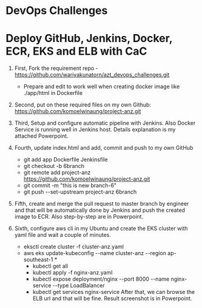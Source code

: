 # DevOps Challenges
# Deploy GitHub, Jenkins, Docker, ECR, EKS and ELB with CaC

1. First, Fork the requirement repo - https://github.com/wariyakunatorn/azt_devops_challenges.git 
      * Prepare and edit to work well when creating docker image like ./app/html in Dockerfile

2. Second, put on these required files on my own Github: https://github.com/komoelwinaung/project-anz.git

3. Third, Setup and configure automatic pipeline with Jenkins. Also Docker Service is running well in Jenkins host. Details explanation is my attached Powerpoint.

4. Fourth, update index.html and add, commit and push to my own GitHub
      * git add app Dockerfile Jenkinsfile
      * git checkout -b 6branch
      * git remote add project-anz https://github.com/komoelwinaung/project-anz.git
      * git commit -m "this is new branch-6"
      * git push --set-upstream project-anz 6branch

5. Fifth, create and merge the pull request to master branch by engineer and that will be automatically done by Jenkins and push the created image to ECR. Also step-by-step are in Powerpoint.

6. Sixth, configure aws cli in my Ubuntu and create the EKS cluster with yaml file and wait a couple of minutes.
     * eksctl create cluster -f cluster-anz.yaml
     * aws eks update-kubeconfig --name cluster-anz --region ap-southeast-1
       * 
       * kubectl get all
       * kubectl apply -f nginx-anz.yaml
       * kubectl expose deployment/nginx --port 8000 --name nginx-service --type LoadBalancer
       * kubectl get services nginx-service
    After that, we can browse the ELB url and that will be fine. Result screenshot is in Powerpoint.


